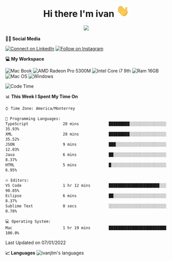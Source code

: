<h1 align="center">Hi there I'm ivan <img src="https://raw.githubusercontent.com/ABSphreak/ABSphreak/master/gifs/Hi.gif" width="40px" /></h1>
<div align="center">
<img src="http://github-readme-streak-stats.herokuapp.com?user=ivanjtm&hide_border=true&background=00000000&border=FFFFFF00&sideNums=A8A8A8&sideLabels=A8A8A8&currStreakNum=FFC93C&dates=A8A8A8)](https://git.io/streak-stats"/>
</div>

**👦🏻 Social Media**

[![Connect on LinkedIn](https://img.shields.io/badge/LinkedIn-%230077B5.svg?&style=flat-square&logo=linkedin&logoColor=white)](https://www.linkedin.com/in/ivanjtm)
[![Follow on Instagram](https://img.shields.io/badge/Instagram-E4405F?style=flat-square&logo=instagram&logoColor=white)](https://www.instagram.com/ivanjtm)

**💻 My Workspace**

![Mac Book](https://img.shields.io/badge/Apple-MacBook_Pro_2019-999999?style=flat-square&logo=apple&logoColor=white)
![AMD Radeon Pro 5300M](https://img.shields.io/badge/AMD-Radeon_Pro_5300M-ED1C24?style=flat-square&logo=amd&logoColor=white)
![Intel Core i7 9th](https://img.shields.io/badge/Intel-Core_i7_9th-0071C5?style=flat-square&logo=intel&logoColor=white)
![Ram 16GB](https://img.shields.io/badge/RAM-16GB-230071C5?style=flat-square&logoColor=white)
![Mac OS](https://img.shields.io/badge/Mac%20OS-000000?style=flat-square&logo=apple&logoColor=white)
![Windows](https://img.shields.io/badge/Windows-0078D6?style=flat-square&logo=windows&logoColor=white)


<!--START_SECTION:waka-->
![Code Time](http://img.shields.io/badge/Code%20Time-534%20hrs%2027%20mins-blue)

📊 **This Week I Spent My Time On** 

```text
⌚︎ Time Zone: America/Monterrey

💬 Programming Languages: 
TypeScript               28 mins             █████████░░░░░░░░░░░░░░░░   35.93% 
XML                      28 mins             █████████░░░░░░░░░░░░░░░░   35.52% 
JSON                     9 mins              ███░░░░░░░░░░░░░░░░░░░░░░   12.03% 
Java                     6 mins              ██░░░░░░░░░░░░░░░░░░░░░░░   8.37% 
HTML                     5 mins              █░░░░░░░░░░░░░░░░░░░░░░░░   6.95%

🔥 Editors: 
VS Code                  1 hr 12 mins        ██████████████████████░░░   90.85% 
Eclipse                  6 mins              ██░░░░░░░░░░░░░░░░░░░░░░░   8.37% 
Sublime Text             0 secs              ░░░░░░░░░░░░░░░░░░░░░░░░░   0.78%

💻 Operating System: 
Mac                      1 hr 19 mins        █████████████████████████   100.0%

```


 Last Updated on 07/01/2022
<!--END_SECTION:waka-->
**📈 Languages**
 ![ivanjtm's languages](https://wakatime.com/share/@ivanjtm/a32f83c6-d0c9-49a4-a5ae-d0440b950377.svg)
